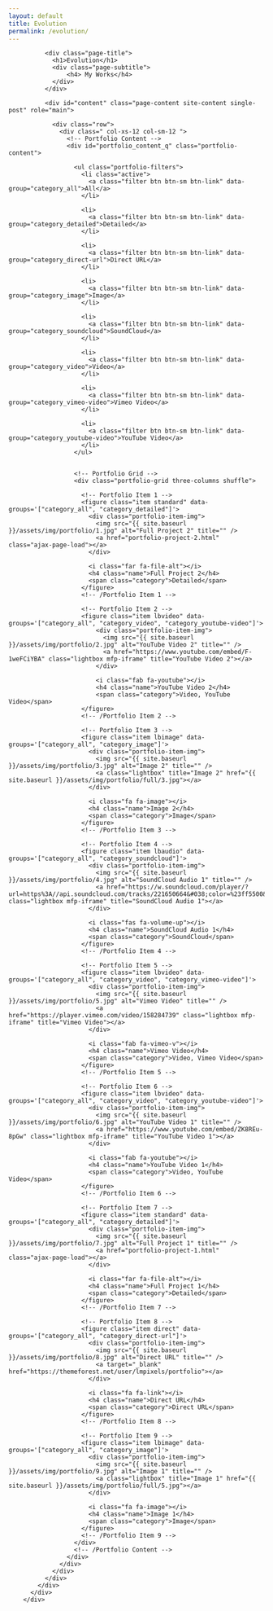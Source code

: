 ```yaml
---
layout: default
title: Evolution
permalink: /evolution/
---
```


<div id="main" class="site-main">
          <div id="main-content" class="single-page-content">
            <div id="primary" class="content-area">

              <div class="page-title">
                <h1>Evolution</h1>
                <div class="page-subtitle">
                    <h4> My Works</h4>
                </div>
              </div>

              <div id="content" class="page-content site-content single-post" role="main">

                <div class="row">
                  <div class=" col-xs-12 col-sm-12 ">
                    <!-- Portfolio Content -->
                    <div id="portfolio_content_q" class="portfolio-content">

                      <ul class="portfolio-filters">
                        <li class="active">
                          <a class="filter btn btn-sm btn-link" data-group="category_all">All</a>
                        </li>
                        
                        <li>
                          <a class="filter btn btn-sm btn-link" data-group="category_detailed">Detailed</a>
                        </li>
                        
                        <li>
                          <a class="filter btn btn-sm btn-link" data-group="category_direct-url">Direct URL</a>
                        </li>
                        
                        <li>
                          <a class="filter btn btn-sm btn-link" data-group="category_image">Image</a>
                        </li>
                        
                        <li>
                          <a class="filter btn btn-sm btn-link" data-group="category_soundcloud">SoundCloud</a>
                        </li>

                        <li>
                          <a class="filter btn btn-sm btn-link" data-group="category_video">Video</a>
                        </li>
                        
                        <li>
                          <a class="filter btn btn-sm btn-link" data-group="category_vimeo-video">Vimeo Video</a>
                        </li>
                        
                        <li>
                          <a class="filter btn btn-sm btn-link" data-group="category_youtube-video">YouTube Video</a>
                        </li>
                      </ul>
      
      
                      <!-- Portfolio Grid -->
                      <div class="portfolio-grid three-columns shuffle">

                        <!-- Portfolio Item 1 -->
                        <figure class="item standard" data-groups='["category_all", "category_detailed"]'>
                          <div class="portfolio-item-img">
                            <img src="{{ site.baseurl }}/assets/img/portfolio/1.jpg" alt="Full Project 2" title="" />
                            <a href="portfolio-project-2.html" class="ajax-page-load"></a>
                          </div>

                          <i class="far fa-file-alt"></i>
                          <h4 class="name">Full Project 2</h4>
                          <span class="category">Detailed</span>
                        </figure>
                        <!-- /Portfolio Item 1 -->

                        <!-- Portfolio Item 2 -->
                        <figure class="item lbvideo" data-groups='["category_all", "category_video", "category_youtube-video"]'>
                            <div class="portfolio-item-img">
                              <img src="{{ site.baseurl }}/assets/img/portfolio/2.jpg" alt="YouTube Video 2" title="" />
                              <a href="https://www.youtube.com/embed/F-1weFCiYBA" class="lightbox mfp-iframe" title="YouTube Video 2"></a>
                            </div>

                            <i class="fab fa-youtube"></i>
                            <h4 class="name">YouTube Video 2</h4>
                            <span class="category">Video, YouTube Video</span>
                        </figure>
                        <!-- /Portfolio Item 2 -->

                        <!-- Portfolio Item 3 -->
                        <figure class="item lbimage" data-groups='["category_all", "category_image"]'>
                          <div class="portfolio-item-img">
                            <img src="{{ site.baseurl }}/assets/img/portfolio/3.jpg" alt="Image 2" title="" />
                            <a class="lightbox" title="Image 2" href="{{ site.baseurl }}/assets/img/portfolio/full/3.jpg"></a>
                          </div>

                          <i class="fa fa-image"></i>
                          <h4 class="name">Image 2</h4>
                          <span class="category">Image</span>
                        </figure>
                        <!-- /Portfolio Item 3 -->

                        <!-- Portfolio Item 4 -->
                        <figure class="item lbaudio" data-groups='["category_all", "category_soundcloud"]'>
                          <div class="portfolio-item-img">
                            <img src="{{ site.baseurl }}/assets/img/portfolio/4.jpg" alt="SoundCloud Audio 1" title="" />
                            <a href="https://w.soundcloud.com/player/?url=https%3A//api.soundcloud.com/tracks/221650664&#038;color=%23ff5500&#038;auto_play=false&#038;hide_related=false&#038;show_comments=true&#038;show_user=true&#038;show_reposts=false&#038;show_teaser=true&#038;visual=true" class="lightbox mfp-iframe" title="SoundCloud Audio 1"></a>
                          </div>

                          <i class="fas fa-volume-up"></i>
                          <h4 class="name">SoundCloud Audio 1</h4>
                          <span class="category">SoundCloud</span>
                        </figure>
                        <!-- /Portfolio Item 4 -->
               
                        <!-- Portfolio Item 5 -->
                        <figure class="item lbvideo" data-groups='["category_all", "category_video", "category_vimeo-video"]'>
                          <div class="portfolio-item-img">
                            <img src="{{ site.baseurl }}/assets/img/portfolio/5.jpg" alt="Vimeo Video" title="" />
                            <a href="https://player.vimeo.com/video/158284739" class="lightbox mfp-iframe" title="Vimeo Video"></a>
                          </div>

                          <i class="fab fa-vimeo-v"></i>
                          <h4 class="name">Vimeo Video</h4>
                          <span class="category">Video, Vimeo Video</span>
                        </figure>
                        <!-- /Portfolio Item 5 -->

                        <!-- Portfolio Item 6 -->
                        <figure class="item lbvideo" data-groups='["category_all", "category_video", "category_youtube-video"]'>
                          <div class="portfolio-item-img">
                            <img src="{{ site.baseurl }}/assets/img/portfolio/6.jpg" alt="YouTube Video 1" title="" />
                            <a href="https://www.youtube.com/embed/ZK8REu-8pGw" class="lightbox mfp-iframe" title="YouTube Video 1"></a>
                          </div>

                          <i class="fab fa-youtube"></i>
                          <h4 class="name">YouTube Video 1</h4>
                          <span class="category">Video, YouTube Video</span>
                        </figure>
                        <!-- /Portfolio Item 6 -->

                        <!-- Portfolio Item 7 -->
                        <figure class="item standard" data-groups='["category_all", "category_detailed"]'>
                          <div class="portfolio-item-img">
                            <img src="{{ site.baseurl }}/assets/img/portfolio/7.jpg" alt="Full Project 1" title="" />
                            <a href="portfolio-project-1.html" class="ajax-page-load"></a>
                          </div>

                          <i class="far fa-file-alt"></i>
                          <h4 class="name">Full Project 1</h4>
                          <span class="category">Detailed</span>
                        </figure>
                        <!-- /Portfolio Item 7 -->

                        <!-- Portfolio Item 8 -->
                        <figure class="item direct" data-groups='["category_all", "category_direct-url"]'>
                          <div class="portfolio-item-img">
                            <img src="{{ site.baseurl }}/assets/img/portfolio/8.jpg" alt="Direct URL" title="" />
                            <a target="_blank" href="https://themeforest.net/user/lmpixels/portfolio"></a>
                          </div>

                          <i class="fa fa-link"></i>
                          <h4 class="name">Direct URL</h4>
                          <span class="category">Direct URL</span>
                        </figure>
                        <!-- /Portfolio Item 8 -->

                        <!-- Portfolio Item 9 -->
                        <figure class="item lbimage" data-groups='["category_all", "category_image"]'>
                          <div class="portfolio-item-img">
                            <img src="{{ site.baseurl }}/assets/img/portfolio/9.jpg" alt="Image 1" title="" />
                            <a class="lightbox" title="Image 1" href="{{ site.baseurl }}/assets/img/portfolio/full/5.jpg"></a>
                          </div>

                          <i class="fa fa-image"></i>
                          <h4 class="name">Image 1</h4>
                          <span class="category">Image</span>
                        </figure>
                        <!-- /Portfolio Item 9 -->
                      </div>
                      <!-- /Portfolio Content -->
                    </div>
                  </div>
                </div>
              </div>
            </div>
          </div>
        </div>